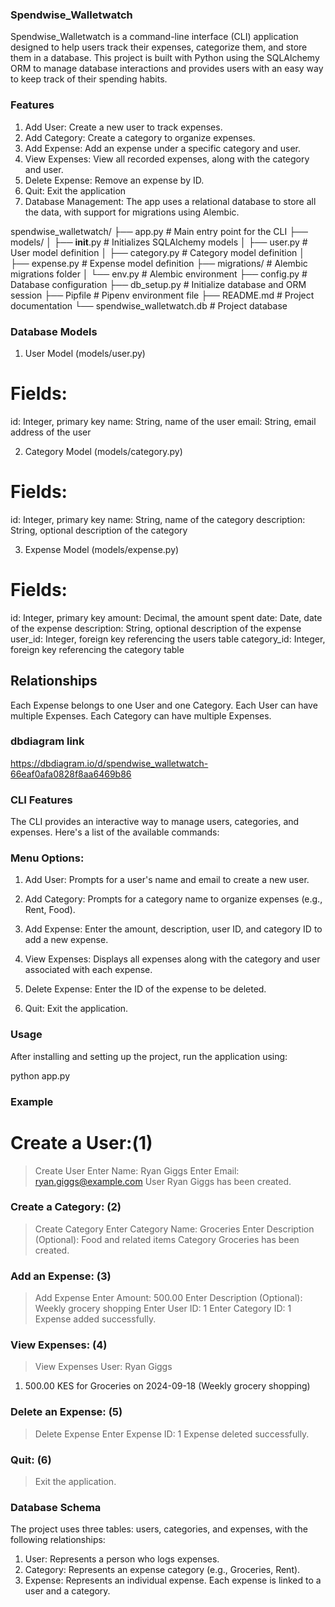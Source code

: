 ### Spendwise_Walletwatch

Spendwise_Walletwatch is a command-line interface (CLI) application designed to help users track their expenses, categorize them, and store them in a database. This project is built with Python using the SQLAlchemy ORM to manage database interactions and provides users with an easy way to keep track of their spending habits.

### Features

1. Add User: Create a new user to track expenses.
2. Add Category: Create a category to organize expenses.
3. Add Expense: Add an expense under a specific category and user.
4. View Expenses: View all recorded expenses, along with the category and user.
5. Delete Expense: Remove an expense by ID.
6. Quit: Exit the application
7. Database Management: The app uses a relational database to store all the data, with support for migrations using Alembic.

spendwise_walletwatch/
├── app.py # Main entry point for the CLI
├── models/
│ ├── **init**.py # Initializes SQLAlchemy models
│ ├── user.py # User model definition
│ ├── category.py # Category model definition
│ ├── expense.py # Expense model definition
├── migrations/ # Alembic migrations folder
│ └── env.py # Alembic environment
├── config.py # Database configuration
├── db_setup.py # Initialize database and ORM session
├── Pipfile # Pipenv environment file
├── README.md # Project documentation
└── spendwise_walletwatch.db # Project database

### Database Models

1. User Model (models/user.py)

# Fields:

id: Integer, primary key
name: String, name of the user
email: String, email address of the user

2. Category Model (models/category.py)

# Fields:

id: Integer, primary key
name: String, name of the category
description: String, optional description of the category

3. Expense Model (models/expense.py)

# Fields:

id: Integer, primary key
amount: Decimal, the amount spent
date: Date, date of the expense
description: String, optional description of the expense
user_id: Integer, foreign key referencing the users table
category_id: Integer, foreign key referencing the category table

## Relationships

Each Expense belongs to one User and one Category.
Each User can have multiple Expenses.
Each Category can have multiple Expenses.

### dbdiagram link

https://dbdiagram.io/d/spendwise_walletwatch-66eaf0afa0828f8aa6469b86

### CLI Features

The CLI provides an interactive way to manage users, categories, and expenses. Here's a list of the available commands:

### Menu Options:

1. Add User:
   Prompts for a user's name and email to create a new user.

2. Add Category:
   Prompts for a category name to organize expenses (e.g., Rent, Food).

3. Add Expense:
   Enter the amount, description, user ID, and category ID to add a new expense.

4. View Expenses:
   Displays all expenses along with the category and user associated with each expense.

5. Delete Expense:
   Enter the ID of the expense to be deleted.

6. Quit:
   Exit the application.

### Usage

After installing and setting up the project, run the application using:

python app.py

### Example

# Create a User:(1)

> Create User
> Enter Name: Ryan Giggs
> Enter Email: ryan.giggs@example.com
> User Ryan Giggs has been created.

### Create a Category: (2)

> Create Category
> Enter Category Name: Groceries
> Enter Description (Optional): Food and related items
> Category Groceries has been created.

### Add an Expense: (3)

> Add Expense
> Enter Amount: 500.00
> Enter Description (Optional): Weekly grocery shopping
> Enter User ID: 1
> Enter Category ID: 1
> Expense added successfully.

### View Expenses: (4)

> View Expenses
> User: Ryan Giggs

1. 500.00 KES for Groceries on 2024-09-18 (Weekly grocery shopping)

### Delete an Expense: (5)

> Delete Expense
> Enter Expense ID: 1
> Expense deleted successfully.

### Quit: (6)

> Exit the application.

### Database Schema

The project uses three tables: users, categories, and expenses, with the following relationships:

1. User: Represents a person who logs expenses.
2. Category: Represents an expense category (e.g., Groceries, Rent).
3. Expense: Represents an individual expense. Each expense is linked to a user and a category.
